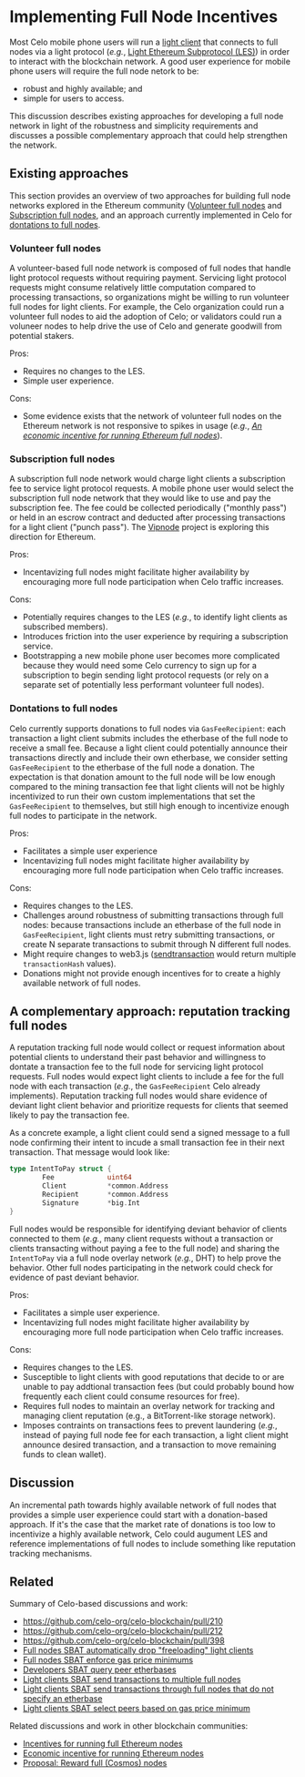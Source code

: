 # Implementing Full Node Incentives

Most Celo mobile phone users will run a [light client](https://github.com/ethereum/wiki/wiki/Light-client-protocol)
that connects to full nodes via a light protocol (*e.g.*,
[Light Ethereum Subprotocol (LES)](https://github.com/ethereum/devp2p/blob/master/caps/les.md)) in order to interact with the
blockchain network. A good user experience for mobile phone users will require the full node netork to be:

* robust and highly available; and
* simple for users to access.

This discussion describes existing approaches for developing a full
node network in light of the robustness and simplicity requirements
and discusses a possible complementary approach that could help
strengthen the network.

## Existing approaches

This section provides an overview of two approaches for building full
node networks explored in the Ethereum community ([Volunteer full
nodes](#volunteer-full-nodes) and [Subscription full
nodes](#subscription-full-nodes), and an approach currently
implemented in Celo for [dontations to full
nodes](#dontations-to-full-nodes).

### Volunteer full nodes

A volunteer-based full node network is composed of full nodes that
handle light protocol requests without requiring payment. Servicing
light protocol requests might consume relatively little computation
compared to processing transactions, so organizations might be willing
to run volunteer full nodes for light clients. For example, the Celo
organization could run a volunteer full nodes to aid the adoption of
Celo; or validators could run a voluneer nodes to help drive the use
of Celo and generate goodwill from potential stakers.

Pros:

* Requires no changes to the LES.
* Simple user experience.

Cons:

* Some evidence exists that the network of volunteer full nodes on the
  Ethereum network is not responsive to spikes in usage (*e.g.*, [_An economic incentive for running Ethereum full nodes_](https://medium.com/vipnode/an-economic-incentive-for-running-ethereum-full-nodes-ecc0c9ebe22)).

### Subscription full nodes

A subscription full node network would charge light clients a
subscription fee to service light protocol requests. A mobile phone
user would select the subscription full node network that they would
like to use and pay the subscription fee. The fee could be collected
periodically ("monthly pass") or held in an escrow contract and
deducted after processing transactions for a light client ("punch
pass"). The [Vipnode](https://vipnode.org) project is exploring this
direction for Ethereum.

Pros:

* Incentavizing full nodes might facilitate higher availability by
  encouraging more full node participation when Celo traffic
  increases.

Cons:

* Potentially requires changes to the LES (*e.g.*, to identify light
  clients as subscribed members).
* Introduces friction into the user experience by requiring a
  subscription service.
* Bootstrapping a new mobile phone user becomes more complicated
  because they would need some Celo currency to sign up for a
  subscription to begin sending light protocol requests (or rely on
  a separate set of potentially less performant volunteer full
  nodes).

### Dontations to full nodes

Celo currently supports donations to full nodes via `GasFeeRecipient`:
each transaction a light client submits includes the etherbase of the
full node to receive a small fee. Because a light client could
potentially announce their transactions directly and include their own
etherbase, we consider setting `GasFeeRecipient` to the etherbase of
the full node a donation. The expectation is that donation amount to
the full node will be low enough compared to the mining transaction
fee that light clients will not be highly incentivized to run their
own custom implementations that set the `GasFeeRecipient` to
themselves, but still high enough to incentivize enough full nodes to
participate in the network.

Pros:

* Facilitates a simple user experience
* Incentavizing full nodes might facilitate higher availability by
  encouraging more full node participation when Celo traffic
  increases.

Cons:

* Requires changes to the LES.
* Challenges around robustness of submitting transactions through full
  nodes: because transactions include an etherbase of the full node in
  `GasFeeRecipient`, light clients must retry submitting transactions,
  or create N separate transactions to submit through N different full
  nodes.
* Might require changes to web3.js ([sendtransaction](https://web3js.readthedocs.io/en/v1.2.1/web3-eth.html#sendtransaction)
  would return multiple `transactionHash` values).
* Donations might not provide enough incentives for to create a highly
  available network of full nodes.

## A complementary approach: reputation tracking full nodes

A reputation tracking full node would collect or request information
about potential clients to understand their past behavior and
willingness to dontate a transaction fee to the full node for servicing
light protocol requests. Full nodes would expect light clients to
include a fee for the full node with each transaction (*e.g.*, the
`GasFeeRecipient` Celo already implements). Reputation tracking full
nodes would share evidence of deviant light client behavior and
prioritize requests for clients that seemed likely to pay the
transaction fee.

As a concrete example, a light client could send a signed message to a
full node confirming their intent to incude a small transaction fee in
their next transaction. That message would look like:

```go
type IntentToPay struct {
        Fee             uint64
        Client          *common.Address
        Recipient       *common.Address
        Signature       *big.Int
}
```

Full nodes would be responsible for identifying deviant behavior of
clients connected to them (*e.g.*, many client requests without a
transaction or clients transacting without paying a fee to the full
node) and sharing the `IntentToPay` via a full node overlay network
(*e.g.*, DHT) to help prove the behavior. Other full nodes
participating in the network could check for evidence of past deviant
behavior.

Pros:

* Facilitates a simple user experience.
* Incentavizing full nodes might facilitate higher availability by
  encouraging more full node participation when Celo traffic
  increases.

Cons:

* Requires changes to the LES.
* Susceptible to light clients with good reputations that decide to or
  are unable to pay addtional transaction fees (but could probably
  bound how frequently each client could consume resources for free).
* Requires full nodes to maintain an overlay network for tracking and
  managing client reputation (e.g., a BitTorrent-like storage
  network).
* Imposes contraints on transactions fees to prevent laundering
  (*e.g.*, instead of paying full node fee for each transaction,
  a light client might announce desired transaction, and a transaction
  to move remaining funds to clean wallet).

## Discussion

An incremental path towards highly available network of full nodes
that provides a simple user experience could start with a
donation-based approach. If it's the case that the market rate of
donations is too low to incentivize a highly available network, Celo
could augument LES and reference implementations of full nodes to
include something like reputation tracking mechanisms.

## Related

Summary of Celo-based discussions and work:

* https://github.com/celo-org/celo-blockchain/pull/210
* https://github.com/celo-org/celo-blockchain/pull/212
* https://github.com/celo-org/celo-blockchain/pull/398
* [Full nodes SBAT automatically drop "freeloading" light clients](https://github.com/celo-org/celo-blockchain/issues/209)
* [Full nodes SBAT enforce gas price minimums](https://github.com/celo-org/celo-blockchain/issues/214)
* [Developers SBAT query peer etherbases](https://github.com/celo-org/celo-blockchain/issues/216)
* [Light clients SBAT send transactions to multiple full nodes](https://github.com/celo-org/celo-blockchain/issues/392)
* [Light clients SBAT send transactions through full nodes that do not specify an etherbase](https://github.com/celo-org/celo-blockchain/issues/296)
* [Light clients SBAT select peers based on gas price minimum](https://github.com/celo-org/celo-blockchain/issues/359)

Related discussions and work in other blockchain communities:

* [Incentives for running full Ethereum nodes](https://ethresear.ch/t/incentives-for-running-full-ethereum-nodes/1239/15)
* [Economic incentive for running Ethereum nodes](https://vipnode.org/)
* [Proposal: Reward full (Cosmos) nodes](https://github.com/cosmos/cosmos-sdk/issues/1541)
